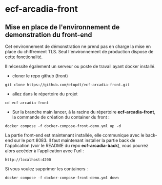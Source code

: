 # ecf-arcadia-front

## Mise en place de l'environnement de demonstration du front-end

Cet environnement de démonstration ne prend pas en charge la mise en place du chiffrement TLS. Seul l'environnement de production dispose de cette fonctionalité.

Il nécessite également un serveur ou poste de travail ayant docker installé.

- cloner le repo github (front)

```
git clone https://github.com/etupdt/ecf-arcadia-front.git
```

- allez dans le répertoire du projet

```
cd ecf-arcadia-front
```

-  Sur la branche main lancer, à la racine du répertoire **ecf-arcadia-front**, la commande de création du container du front :

```
docker compose -f docker-compose-front-demo.yml up -d
```

La partie front-end est maintenant installée, elle communique avec le back-end sur le port 8083.
Il faut maintenant installer la partie back de l'application (voir le README du repo **ecf-arcadia-back**), vous pourrez alors accéder à l'application avec l'url :

```
http://localhost:4200
```

Si vous voulez supprimer les containers :
```
docker compose -f docker-compose-front-demo.yml down
```
